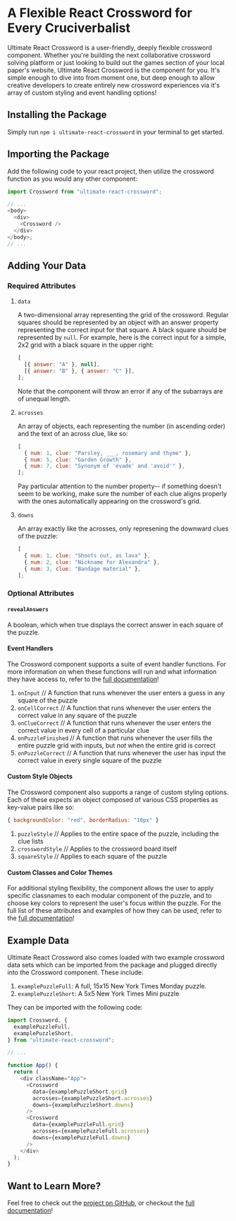 # A Flexible React Crossword for Every Cruciverbalist

Ultimate React Crossword is a user-friendly, deeply flexible crossword component. Whether you're building the next collaborative crossword solving platform or just looking to build out the games section of your local paper's website, Ultimate React Crossword is the component for you. It's simple enough to dive into from moment one, but deep enough to allow creative developers to create entirely new crossword experiences via it's array of custom styling and event handling options!

## Installing the Package

Simply run `npm i ultimate-react-crossword` in your terminal to get started.

## Importing the Package

Add the following code to your react project, then utilize the crossword function as you would any other component:

```js
import Crossword from "ultimate-react-crossword";

// ...
<body>
  <div>
    <Crossword />
  </div>
</body>;
// ...
```

## Adding Your Data

### Required Attributes

1. `data`

   A two-dimensional array representing the grid of the crossword. Regular squares should be represented by an object with an answer property representing the correct input for that square. A black square should be represented by `null`. For example, here is the correct input for a simple, 2x2 grid with a black square in the upper right:

   ```js
   [
     [{ answer: "A" }, null],
     [{ answer: "B" }, { answer: "C" }],
   ];
   ```

   Note that the component will throw an error if any of the subarrays are of unequal length.

2. `acrosses`

   An array of objects, each representing the number (in ascending order) and the text of an across clue, like so:

   ```js
   [
     { num: 1, clue: "Parsley, ___, rosemary and thyme" },
     { num: 5, clue: "Garden Growth" },
     { num: 7, clue: "Synonym of 'evade' and 'avoid'" },
   ];
   ```

   Pay particular attention to the number property-- if something doesn't seem to be working, make sure the number of each clue aligns properly with the ones automatically appearing on the crossword's grid.

3. `downs`

   An array exactly like the acrosses, only represening the downward clues of the puzzle:

   ```js
   [
     { num: 1, clue: "Shoots out, as lava" },
     { num: 2, clue: "Nickname for Alexandra" },
     { num: 3, clue: "Bandage material" },
   ];
   ```

### Optional Attributes

#### `revealAnswers`

A boolean, which when true displays the correct answer in each square of the puzzle.

#### Event Handlers

The Crossword component supports a suite of event handler functions. For more information on when these functions will run and what information they have access to, refer to the [full documentation](https://lucasmcgill.nyc/packages/ultimate-react-crossword/docs)!

1. `onInput` // A function that runs whenever the user enters a guess in any square of the puzzle
2. `onCellCorrect` // A function that runs whenever the user enters the correct value in any square of the puzzle
3. `onClueCorrect` // A function that runs whenever the user enters the correct value in every cell of a particular clue
4. `onPuzzleFinished` // A function that runs whenever the user fills the entire puzzle grid with inputs, but _not_ when the entire grid is correct
5. `onPuzzleCorrect` // A function that runs whenever the user has input the correct value in every single square of the puzzle

#### Custom Style Objects

The Crossword component also supports a range of custom styling options. Each of these expects an object composed of various CSS properties as key-value pairs like so:

```js
{ backgroundColor: "red", borderRadius: "10px" }
```

1. `puzzleStyle` // Applies to the entire space of the puzzle, including the clue lists
2. `crosswordStyle` // Applies to the crossword board itself
3. `squareStyle` // Applies to each square of the puzzle

#### Custom Classes and Color Themes

For additional styling flexibility, the component allows the user to apply specific classnames to each modular component of the puzzle, and to choose key colors to represent the user's focus within the puzzle. For the full list of these attributes and examples of how they can be used, refer to the [full documentation](https://lucasmcgill.nyc/packages/ultimate-react-crossword/docs)!

## Example Data

Ultimate React Crossword also comes loaded with two example crossword data sets which can be imported from the package and plugged directly into the Crossword component. These include:

1. `examplePuzzleFull`: A full, 15x15 New York Times Monday puzzle.
2. `examplePuzzleShort`: A 5x5 New York Times Mini puzzle

They can be imported with the following code:

```js
import Crossword, {
  examplePuzzleFull,
  examplePuzzleShort,
} from "ultimate-react-crossword";

// ...

function App() {
  return (
    <div className="App">
      <Crossword
        data={examplePuzzleShort.grid}
        acrosses={examplePuzzleShort.acrosses}
        downs={examplePuzzleShort.downs}
      />
      <Crossword
        data={examplePuzzleFull.grid}
        acrosses={examplePuzzleFull.acrosses}
        downs={examplePuzzleFull.downs}
      />
    </div>
  );
}
```

## Want to Learn More?

Feel free to check out the [project on GitHub](https://github.com/LucasMc17/Ultimate-React-Crossword), or checkout the [full documentation](https://lucasmcgill.nyc/packages/ultimate-react-crossword/docs)!
